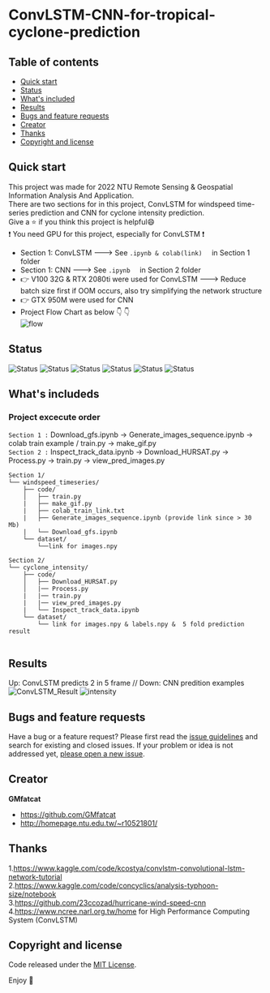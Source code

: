 # ConvLSTM-CNN-for-tropical-cyclone-prediction


## Table of contents

- [Quick start](#quick-start)
- [Status](#status)
- [What's included](#whats-included)
- [Results](#results)
- [Bugs and feature requests](#bugs-and-feature-requests)
- [Creator](#creator)
- [Thanks](#thanks)
- [Copyright and license](#copyright-and-license)


## Quick start

This project was made for 2022 NTU Remote Sensing & Geospatial Information Analysis And Application.  
There are two sections for in this project, ConvLSTM for windspeed time-series prediction and CNN for cyclone intensity prediction.  
Give a :star: if you think this project is helpful:smile:  
:exclamation: You need GPU for this project, especially for ConvLSTM :exclamation:

- Section 1: ConvLSTM ---> See ```.ipynb & colab(link) ``` &nbsp;  in Section 1 folder
- Section 1: CNN ---> See ```.ipynb ``` &nbsp;  in Section 2 folder
- :point_right: V100 32G & RTX 2080ti were used for ConvLSTM ---> Reduce batch size first if OOM occurs, also try simplifying the network structure
- :point_right: GTX 950M were used for CNN 
- Project Flow Chart as below :point_down: :point_down:  
![flow](https://user-images.githubusercontent.com/58526756/169665524-7cfb2276-5581-4b30-a7ec-f678c0f0cd06.JPG)


## Status

![Status](https://img.shields.io/badge/Keras-needed-brightgreen)
![Status](https://img.shields.io/badge/netCDF4-needed-brightgreen)
![Status](https://img.shields.io/badge/ploty-needed-brightgreen)
![Status](https://img.shields.io/badge/xarray-needed-brightgreen)
![Status](https://img.shields.io/badge/requests-needed-critical)
![Status](https://img.shields.io/badge/GPU-needed-critical)

## What's includeds
### Project excecute order
```Section 1 :``` Download_gfs.ipynb -> Generate_images_sequence.ipynb -> colab train example / train.py -> make_gif.py  
```Section 2 :``` Inspect_track_data.ipynb -> Download_HURSAT.py -> Process.py -> train.py -> view_pred_images.py

```text
Section 1/
└── windspeed_timeseries/
    ├── code/
    │   ├── train.py
    |   ├── make_gif.py
    |   ├── colab_train_link.txt
    |   ├── Generate_images_sequence.ipynb (provide link since > 30 Mb)
    |   └── Download_gfs.ipynb
    └── dataset/
        └──link for images.npy
              
Section 2/
└── cyclone_intensity/
    ├── code/
    │   ├── Download_HURSAT.py
    │   |── Process.py
    |   |── train.py
    |   |── view_pred_images.py
    |   └── Inspect_track_data.ipynb
    └── dataset/
        └── link for images.npy & labels.npy &  5 fold prediction result
        
```

## Results
Up: ConvLSTM predicts 2 in 5 frame // Down: CNN predition examples 
![ConvLSTM_Result](https://user-images.githubusercontent.com/58526756/169666668-7b7e7193-aec1-43db-8a94-c6be3771cbf9.gif)
![intensity](https://user-images.githubusercontent.com/58526756/169667014-3d562d51-60fd-4e4b-ade4-9c092ab6dda9.png)



## Bugs and feature requests

Have a bug or a feature request? Please first read the [issue guidelines](https://reponame/blob/master/CONTRIBUTING.md) and search for existing and closed issues. If your problem or idea is not addressed yet, [please open a new issue](https://reponame/issues/new).


## Creator

**GMfatcat**

- <https://github.com/GMfatcat>
- <http://homepage.ntu.edu.tw/~r10521801/>

## Thanks

1.https://www.kaggle.com/code/kcostya/convlstm-convolutional-lstm-network-tutorial  
2.https://www.kaggle.com/code/concyclics/analysis-typhoon-size/notebook  
3.https://github.com/23ccozad/hurricane-wind-speed-cnn  
4.https://www.ncree.narl.org.tw/home  for High Performance Computing System (ConvLSTM)

## Copyright and license

Code released under the [MIT License](https://reponame/blob/master/LICENSE).

Enjoy :metal:
